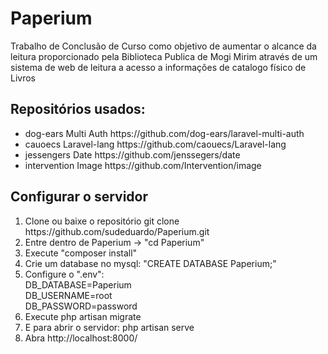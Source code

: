 # Paperium
Trabalho de Conclusão de Curso como objetivo de aumentar o  alcance da leitura proporcionado pela Biblioteca Publica de Mogi Mirim através de um sistema de web de leitura a acesso a informações de catalogo físico de Livros  

<h2>Repositórios usados:</h2>
<ul>
<li>dog-ears Multi Auth https://github.com/dog-ears/laravel-multi-auth</li>
<li>cauoecs Laravel-lang https://github.com/caouecs/Laravel-lang</li>
<li>jessengers Date https://github.com/jenssegers/date
<li>intervention Image https://github.com/Intervention/image</li>
</ul>
<h2>Configurar o servidor</h2>
<ol>
<li> Clone ou baixe o repositório git clone https://github.com/sudeduardo/Paperium.git </li>
<li> Entre dentro de Paperium -> "cd Paperium"  </li>
<li> Execute "composer install" </li>
<li> Crie um database no mysql: "CREATE DATABASE Paperium;" </li>
<li> Configure o ".env": <br>
        DB_DATABASE=Paperium <br>
        DB_USERNAME=root <br>
        DB_PASSWORD=password<br>
<li> Execute php artisan migrate</li>
<li> E para abrir o servidor: php artisan serve </li>
<li> Abra http://localhost:8000/</li>
</ol>
